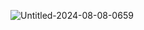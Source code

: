 ![Untitled-2024-08-08-0659](https://github.com/user-attachments/assets/38887671-2e22-4b84-b7c8-a5df1adf29e0)
